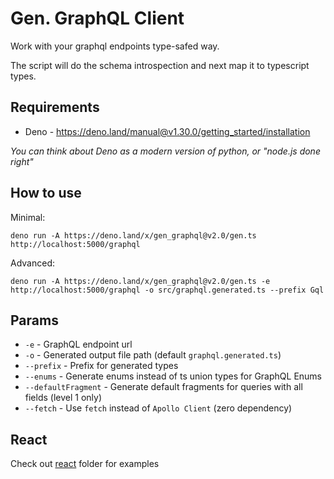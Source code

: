 # Gen. GraphQL Client

Work with your graphql endpoints type-safed way.

The script will do the schema introspection and next map it to typescript types.

## Requirements

* Deno - https://deno.land/manual@v1.30.0/getting_started/installation

_You can think about Deno as a modern version of python, or "node.js done right"_

## How to use

Minimal:

```
deno run -A https://deno.land/x/gen_graphql@v2.0/gen.ts http://localhost:5000/graphql
```

Advanced:

```
deno run -A https://deno.land/x/gen_graphql@v2.0/gen.ts -e http://localhost:5000/graphql -o src/graphql.generated.ts --prefix Gql
```

## Params

- `-e` - GraphQL endpoint url
- `-o` - Generated output file path (default `graphql.generated.ts`)
- `--prefix` - Prefix for generated types
- `--enums` - Generate enums instead of ts union types for GraphQL Enums
- `--defaultFragment` - Generate default fragments for queries with all fields (level 1 only)
- `--fetch` - Use `fetch` instead of `Apollo Client` (zero dependency)

## React

Check out [react](./react/) folder for examples
